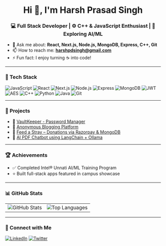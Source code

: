 <h1 align="center">Hi 👋, I'm Harsh Prasad Singh</h1>
<h3 align="center">💻 Full Stack Developer | ⚙️ C++ & JavaScript Enthusiast | 🤖 Exploring AI/ML</h3>

- 💬 Ask me about: **React, Next.js, Node.js, MongoDB, Express, C++, Git**
- 📫 How to reach me: **harshpdsingh@gmail.com**
- ⚡ Fun fact: I enjoy turning ☕ into code!

---

### 🚀 Tech Stack

![JavaScript](https://img.shields.io/badge/-JavaScript-black?style=flat-square&logo=javascript)
![React](https://img.shields.io/badge/-React-black?style=flat-square&logo=react)
![Next.js](https://img.shields.io/badge/-Next.js-black?style=flat-square&logo=next.js)
![Node.js](https://img.shields.io/badge/-Node.js-black?style=flat-square&logo=node.js)
![Express](https://img.shields.io/badge/-Express-black?style=flat-square&logo=express)
![MongoDB](https://img.shields.io/badge/-MongoDB-black?style=flat-square&logo=mongodb)
![JWT](https://img.shields.io/badge/-JWT-black?style=flat-square&logo=jsonwebtokens)
![AES](https://img.shields.io/badge/-AES-black?style=flat-square&logo=veracrypt&logoColor=white)
![C++](https://img.shields.io/badge/-C++-black?style=flat-square&logo=c%2B%2B)
![Python](https://img.shields.io/badge/-Python-black?style=flat-square&logo=python)
![Java](https://img.shields.io/badge/-Java-black?style=flat-square&logo=java)
![Git](https://img.shields.io/badge/-Git-black?style=flat-square&logo=git)


---

### 💼 Projects
- 🔐 [VaultKeeper - Password Manager](https://github.com/harshpdsingh/Password-Manager-MERN)
- 📝 [Anonymous Blogging Platform](https://github.com/harshpdsingh/Secrets-Blog-Website)
- 🍵 [Feed a Stray – Donations via Razorpay & MongoDB](https://github.com/harshpdsingh/Feed-a-Stray)
- 📄 [AI PDF Chatbot using LangChain + Ollama](https://github.com/harshpdsingh/AI-pdf-reader-Chatbot)

---

### 🏆 Achievements
- ✅ Completed Intel® Unnati AI/ML Training Program
- ⭐ Built full-stack apps featured in campus showcase

---
### 📊 GitHub Stats
<table>
  <tr>
    <td>
      <img src="https://github-readme-stats.vercel.app/api?username=harshpdsingh&show_icons=true&theme=radical" alt="GitHub Stats" />
    </td>
    <td>
      <img src="https://github-readme-stats.vercel.app/api/top-langs/?username=harshpdsingh&layout=compact&langs_count=10&theme=radical" alt="Top Languages" />
    </td>
  </tr>
</table>


---

### 🔗 Connect with Me
[![LinkedIn](https://img.shields.io/badge/-LinkedIn-blue?style=flat-square&logo=linkedin)](https://www.linkedin.com/in/harsh-prasad-singh-414655261/)
[![Twitter](https://img.shields.io/badge/-Twitter-1DA1F2?style=flat-square&logo=twitter&logoColor=white)](https://twitter.com/harsh_pd_singh)

